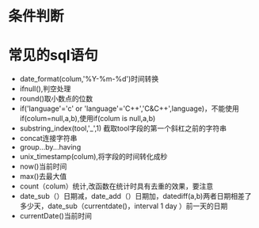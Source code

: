 # 条件判断
# 常见的sql语句
* date_format(colum,'%Y-%m-%d')时间转换
* ifnull(),判空处理
* round()取小数点的位数
* if('language'='c' or 'language'='C++','C&C++',language)，不能使用if(colum=null,a,b),使用if(colum is null,a,b)
* substring_index(tool,'_',1) 截取tool字段的第一个斜杠之前的字符串
* concat连接字符串
* group...by...having
* unix_timestamp(colum),将字段的时间转化成秒
* now()当前时间
* max()去最大值
* count（colum）统计,改函数在统计时具有去重的效果，要注意
* date_sub（）日期减，date_add（）日期加，datediff(a,b)两者日期相差了多少天，date_sub（currentdate()，interval 1 day ）前一天的日期
* currentDate()当前时间
